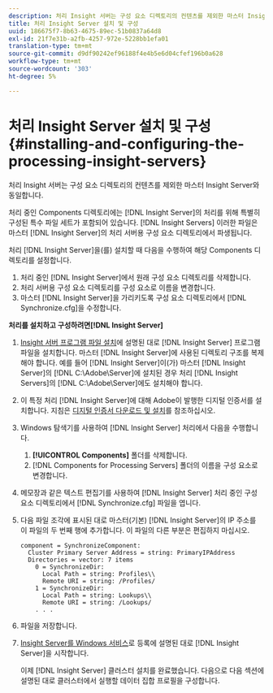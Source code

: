```yaml
---
description: 처리 Insight 서버는 구성 요소 디렉토리의 컨텐츠를 제외한 마스터 Insight Server와 동일합니다.
title: 처리 Insight Server 설치 및 구성
uuid: 186675f7-8b63-4675-89ec-51b0837a64d8
exl-id: 21f7e31b-a2fb-4257-972e-5228bb1efa01
translation-type: tm+mt
source-git-commit: d9df90242ef96188f4e4b5e6d04cfef196b0a628
workflow-type: tm+mt
source-wordcount: '303'
ht-degree: 5%

---
```


# 처리 Insight Server 설치 및 구성{#installing-and-configuring-the-processing-insight-servers}

처리 Insight 서버는 구성 요소 디렉토리의 컨텐츠를 제외한 마스터 Insight Server와 동일합니다.

처리 중인 Components 디렉토리에는 [!DNL Insight Server]의 처리를 위해 특별히 구성된 특수 파일 세트가 포함되어 있습니다. [!DNL Insight Servers] 이러한 파일은 마스터 [!DNL Insight Server]의 처리 서버용 구성 요소 디렉토리에서 파생됩니다.

처리 [!DNL Insight Server]을(를) 설치할 때 다음을 수행하여 해당 Components 디렉토리를 설정합니다.

1. 처리 중인 [!DNL Insight Server]에서 원래 구성 요소 디렉토리를 삭제합니다.
1. 처리 서버용 구성 요소 디렉토리를 구성 요소로 이름을 변경합니다.
1. 마스터 [!DNL Insight Server]을 가리키도록 구성 요소 디렉토리에서 [!DNL Synchronize.cfg]을 수정합니다.

**처리를 설치하고 구성하려면[!DNL Insight Server]**

1. [Insight 서버 프로그램 파일 설치](../../../../../../home/c-inst-svr/c-install-ins-svr/t-install-proc-inst-svr-dpu/t-install-prgm-files.md#task-1e6251fd39714186baa40d38f23d0088)에 설명된 대로 [!DNL Insight Server] 프로그램 파일을 설치합니다. 마스터 [!DNL Insight Server]에 사용된 디렉토리 구조를 복제해야 합니다. 예를 들어 [!DNL Insight Server]이(가) 마스터 [!DNL Insight Server]의 [!DNL C:\Adobe\Server]에 설치된 경우 처리 [!DNL Insight Servers]의 [!DNL C:\Adobe\Server]에도 설치해야 합니다.
1. 이 특정 처리 [!DNL Insight Server]에 대해 Adobe이 발행한 디지털 인증서를 설치합니다. 지침은 [디지털 인증서 다운로드 및 설치](../../../../../../home/c-inst-svr/c-install-ins-svr/t-install-proc-inst-svr-dpu/c-dnld-dgtl-cert/c-dnld-dgtl-cert.md#concept-4f79c240492f4e52b6375b4b3bbefa17)를 참조하십시오.
1. Windows 탐색기를 사용하여 [!DNL Insight Server] 처리에서 다음을 수행합니다.

   1. **[!UICONTROL Components]** 폴더를 삭제합니다.
   1. [!DNL Components for Processing Servers] 폴더의 이름을 구성 요소로 변경합니다.

1. 메모장과 같은 텍스트 편집기를 사용하여 [!DNL Insight Server] 처리 중인 구성 요소 디렉토리에서 [!DNL Synchronize.cfg] 파일을 엽니다.
1. 다음 파일 조각에 표시된 대로 마스터(기본) [!DNL Insight Server]의 IP 주소를 이 파일의 두 번째 행에 추가합니다. 이 파일의 다른 부분은 편집하지 마십시오.

   ```
   component = SynchronizeComponent:
     Cluster Primary Server Address = string: PrimaryIPAddress
     Directories = vector: 7 items
       0 = SynchronizeDir:
         Local Path = string: Profiles\\
         Remote URI = string: /Profiles/
       1 = SynchronizeDir:
         Local Path = string: Lookups\\
         Remote URI = string: /Lookups/
       . . .
   ```

1. 파일을 저장합니다.
1. [Insight Server를 Windows 서비스](../../../../../../home/c-inst-svr/c-install-ins-svr/t-install-proc-inst-svr-dpu/c-reg-wdws-svc.md#concept-f2c7aa891d544a2595aa01d0d796a540)로 등록에 설명된 대로 [!DNL Insight Server]을 시작합니다.

   이제 [!DNL Insight Server] 클러스터 설치를 완료했습니다. 다음으로 다음 섹션에 설명된 대로 클러스터에서 실행할 데이터 집합 프로필을 구성합니다.

